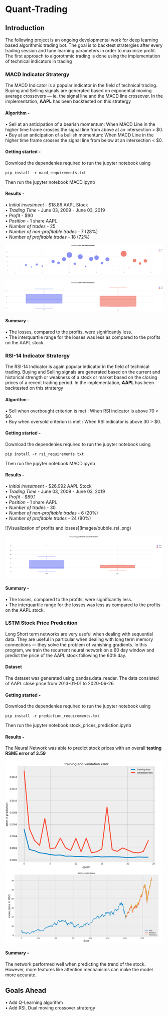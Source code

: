 # Quant-Trading

## Introduction 
The following project is an ongoing developmental work for deep learning based algorithmic trading bot. The goal is to backtest stratergies after every trading session and tune learning parameters in order to maximize profit. The first approach to algorothmic trading is done using the implementation of technical indicators in trading

### MACD Indicator Stratergy 
The MACD Indicator is a popular indicator in the field of technical trading. Buying and Selling signals are generated based on exponential moving average crossovers — ie. the signal line and the MACD line crossover. In the implementation, <b>AAPL</b> has been backtested on this stratergy

#### Algorithm - 

• Sell at an anticipation of a bearish momentum: When MACD Line in the higher time frame crosses the signal line from above at an intersection > $0. </br>
• Buy at an anticipation of a bullish momentum: When MACD Line in the higher time frame crosses the signal line from below at an intersection < $0. </br>

#### Getting started -
Download the dependenies required to run the jupyter notebook using 
```
pip install -r macd_requirements.txt
```

Then run the jupyter notebook MACD.ipynb

#### Results - 
• <i>Initial investment</i> - $18.86 AAPL Stock </br>
• <i>Trading Time</i> - June 03, 2009 - June 03, 2019 </br>
• <i>Profit</i> - $90 </br>
• <i>Position</i> - 1 share AAPL </br>
• <i>Number of trades</i> - 25 </br>
• <i>Number of non-profitable trades</i> - 7 (28%) </br>
• <i>Number of profitable trades</i> - 18 (72%) </br>

![Visualization of profits and losses](Images/bubble.png)</br></br>
![Visualization of profits and lsoses](Images/box.png)

#### Summary - 
• The losses, compared to the profits, were significantly less.</br>
• The interquartile range for the losses was less as compared to the profits on the AAPL stock.

### RSI-14 Indicator Stratergy 
The RSI-14 Indicator is again popular indicator in the field of technical trading. Buying and Selling signals are generated based on the current and historical strength or weakness of a stock or market based on the closing prices of a recent trading period. In the implementation, <b>AAPL</b> has been backtested on this stratergy

#### Algorithm - 

• Sell when overbought criterion is met : When RSI indicator is above 70 > $0. </br>
• Buy when oversold criterion is met : When RSI indicator is above 30 > $0. </br>

#### Getting started -
Download the dependenies required to run the jupyter notebook using 
```
pip install -r rsi_requirements.txt
```

Then run the jupyter notebook MACD.ipynb

#### Results - 
• <i>Initial investment</i> - $26.992 AAPL Stock </br>
• <i>Trading Time</i> - June 03, 2009 - June 03, 2019 </br>
• <i>Profit</i> - $89.1 </br>
• <i>Position</i> - 1 share AAPL </br>
• <i>Number of trades</i> - 30 </br>
• <i>Number of non-profitable trades</i> - 6 (20%) </br>
• <i>Number of profitable trades</i> - 24 (80%) </br>

![Visualization of profits and losses](Images/bubble_rsi .png)</br></br>
![Visualization of profits and lsoses](Images/box_rsi.png)

#### Summary - 
• The losses, compared to the profits, were significantly less.</br>
• The interquartile range for the losses was less as compared to the profits on the AAPL stock.

### LSTM Stock Price Predicition

Long Short term networks are very useful when dealing with sequential data. They are useful in particular when dealing with long term memory connections — they solve the problem of vanishing gradients. In this program, we train the recurrent neural network on a 60 day window and predict the price of the AAPL stock following the 60th day.


#### Dataset 
The dataset was generated using pandas.data_reader. The data consisted of AAPL close price from 2013-01-01 to 2020-06-26.

#### Getting started -
Download the dependenies required to run the jupyter notebook using 
```
pip install -r prediction_requirements.txt
```

Then run the jupyter notebook stock_prices_prediction.ipynb

#### Results - 
The Neural Network was able to predict stock prices with an overall <b>testing RSME error of 3.59 </b> </br></br>
![Network Loss convergence](Images/convergence.png)
![Network AAPL prediction performance](Images/predictions.png)

#### Summary - 
The network performed well when predicting the trend of the stock. However, more features like attention mechanisms can make the model more accurate.

## Goals Ahead 
• Add Q-Learning algorithm </br>
• Add RSI, Dual moving crossover stratergy


